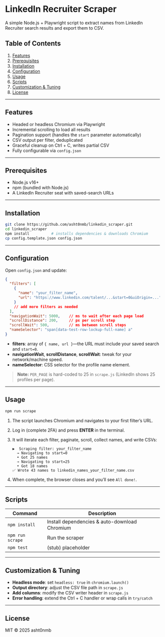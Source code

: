 # LinkedIn Recruiter Scraper

A simple Node.js + Playwright script to extract names from LinkedIn Recruiter search results and export them to CSV.

## Table of Contents

1. [Features](#features)  
2. [Prerequisites](#prerequisites)  
3. [Installation](#installation)  
4. [Configuration](#configuration)  
5. [Usage](#usage)  
6. [Scripts](#scripts)  
7. [Customization & Tuning](#customization--tuning)  
8. [License](#license)  

---

## Features

- Headed or headless Chromium via Playwright  
- Incremental scrolling to load all results  
- Pagination support (handles the `start` parameter automatically)  
- CSV output per filter, deduplicated  
- Graceful cleanup on Ctrl + C, writes partial CSV  
- Fully configurable via `config.json`  

---

## Prerequisites

- Node.js v16+  
- npm (bundled with Node.js)  
- A LinkedIn Recruiter seat with saved-search URLs
---

## Installation

```bash
git clone https://github.com/asht0nmb/linkedin_scraper.git
cd linkedin_scraper
npm install          # installs dependencies & downloads Chromium
cp config.template.json config.json
```

---

## Configuration

Open `config.json` and update:

```json
{
  "filters": [
    {
      "name": "your_filter_name",
      "url": "https://www.linkedin.com/talent/...&start=0&uiOrigin=..."
    }
    // add more filters as needed
  ],
  "navigationWait": 5000,    // ms to wait after each page load
  "scrollDistance": 200,     // px per scroll step
  "scrollWait": 500,         // ms between scroll steps
  "nameSelector": "span[data-test-row-lockup-full-name] a"
}
```

- **filters**: array of `{ name, url }`—the URL must include your saved search and `start=0`.  
- **navigationWait**, **scrollDistance**, **scrollWait**: tweak for your network/machine speed.  
- **nameSelector**: CSS selector for the profile name element.  

> **Note:** `PER_PAGE` is hard-coded to 25 in `scrape.js` (LinkedIn shows 25 profiles per page).

---

## Usage

```bash
npm run scrape
```

1. The script launches Chromium and navigates to your first filter’s URL.  
2. Log in (complete 2FA) and press **ENTER** in the terminal.  
3. It will iterate each filter, paginate, scroll, collect names, and write CSVs:

   ```text
   ▶️  Scraping filter: your_filter_name
     → Navigating to start=0
     • Got 25 names
     → Navigating to start=25
     • Got 18 names
   ✅ Wrote 43 names to linkedin_names_your_filter_name.csv
   ```

4. When complete, the browser closes and you’ll see `All done!`.

---

## Scripts

| Command           | Description                                          |
|-------------------|------------------------------------------------------|
| `npm install`     | Install dependencies & auto-download Chromium        |
| `npm run scrape`  | Run the scraper                                      |
| `npm test`        | (stub) placeholder                                   |

---

## Customization & Tuning

- **Headless mode**: set `headless: true` in `chromium.launch()`  
- **Output directory**: adjust the CSV file path in `scrape.js`  
- **Add columns**: modify the CSV writer header in `scrape.js`  
- **Error handling**: extend the Ctrl + C handler or wrap calls in `try/catch`  

---

## License

MIT © 2025 asht0nmb
```
